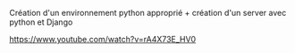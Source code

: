 Création d'un environnement python approprié + création d'un server avec python et Django

https://www.youtube.com/watch?v=rA4X73E_HV0


